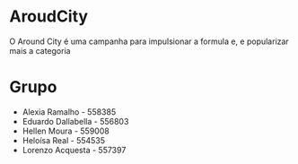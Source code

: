 # AroudCity
O Around City é uma campanha para impulsionar a formula e, e popularizar mais a categoria

# Grupo
- Alexia Ramalho - 558385
- Eduardo Dallabella - 556803
- Hellen Moura - 559008
- Heloísa Real - 554535
- Lorenzo Acquesta - 557397
